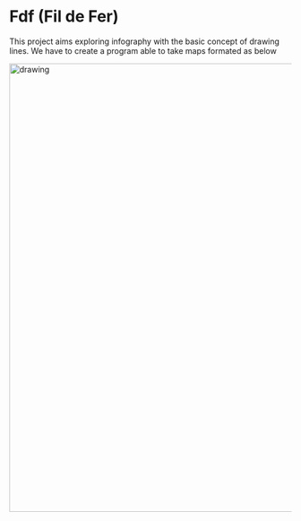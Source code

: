 # Fdf (Fil de Fer)

This project aims exploring infography with the basic concept of drawing lines. We have to create a program able to take maps formated as below 

<img src="imgs/file.png" alt="drawing" width="800" />